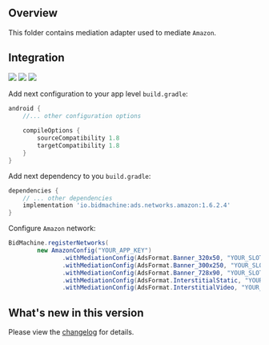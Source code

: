 ## Overview

This folder contains mediation adapter used to mediate `Amazon`.

## Integration

[<img src="https://img.shields.io/badge/Min%20SDK%20version-1.6.2-brightgreen">](https://github.com/bidmachine/BidMachine-Android-SDK)
[<img src="https://img.shields.io/badge/Network%20Adapter%20version-1.6.2.4-brightgreen">](https://artifactory.bidmachine.io/bidmachine/io/bidmachine/ads.networks.amazon/1.6.2.4/)
[<img src="https://img.shields.io/badge/Network%20version-8.4.1-blue">](https://ams.amazon.com/webpublisher/uam/docs/mobile-integration-documentation/other-ad-server-integration.html)

Add next configuration to your app level `build.gradle`:

```groovy
android {
    //... other configuration options
    
    compileOptions {
        sourceCompatibility 1.8
        targetCompatibility 1.8
    }
}
```

Add next dependency to you `build.gradle`:

```groovy
dependencies {
    // ... other dependencies
    implementation 'io.bidmachine:ads.networks.amazon:1.6.2.4'
}
```

Configure `Amazon` network:

```java
BidMachine.registerNetworks(
        new AmazonConfig("YOUR_APP_KEY")
               .withMediationConfig(AdsFormat.Banner_320x50, "YOUR_SLOT_UUID")
               .withMediationConfig(AdsFormat.Banner_300x250, "YOUR_SLOT_UUID")
               .withMediationConfig(AdsFormat.Banner_728x90, "YOUR_SLOT_UUID")
               .withMediationConfig(AdsFormat.InterstitialStatic, "YOUR_SLOT_UUID")
               .withMediationConfig(AdsFormat.InterstitialVideo, "YOUR_SLOT_UUID"));
```

## What's new in this version

Please view the [changelog](CHANGELOG.md) for details.